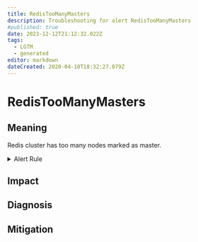```yaml
---
title: RedisTooManyMasters
description: Troubleshooting for alert RedisTooManyMasters
#published: true
date: 2023-12-12T21:12:32.022Z
tags: 
  - LGTM
  - generated
editor: markdown
dateCreated: 2020-04-10T18:32:27.079Z
---
```


# RedisTooManyMasters

## Meaning
[//]: # "Short paragraph that explains what the alert means"
Redis cluster has too many nodes marked as master.

<details>
  <summary>Alert Rule</summary>

{{% rule "redis/oliver006-redis-exporter.yml" "RedisTooManyMasters" %}}

<!-- Rule when generated

```yaml
alert: RedisTooManyMasters
expr: count(redis_instance_info{role="master"}) > 1
for: 0m
labels:
    severity: critical
annotations:
    summary: Redis too many masters (instance {{ $labels.instance }})
    description: |-
        Redis cluster has too many nodes marked as master.
          VALUE = {{ $value }}
          LABELS = {{ $labels }}
    runbook: https://github.com/srerun/prometheus-alerts/blob/main/content/runbooks/oliver006-redis-exporter/RedisTooManyMasters.md

```

-->

</details>


## Impact
[//]: # "What could / will happen if the alert is not addressed"



## Diagnosis
[//]: # "Steps to take to identify the cause of the problem"



## Mitigation
[//]: # "The steps necessary to resolve the alert"
